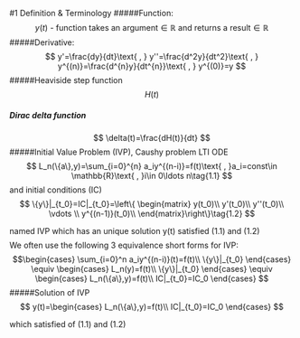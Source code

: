 #1 Definition & Terminology
#####Function:
$$
y(t)\text{ - function takes an argument}\in\mathbb{R}\text{ and returns a result}\in\mathbb{R}
$$
#####Derivative:
$$
y'=\frac{dy}{dt}\text{ , }
y''=\frac{d^2y}{dt^2}\text{ , }
y^{(n)}=\frac{d^{n}y}{dt^{n}}\text{ , }
y^{(0)}=y
$$
#####Heaviside step function
$$
H(t)
$$
##### Dirac delta function
$$
\delta(t)=\frac{dH(t)}{dt}
$$
#####Initial Value Problem (IVP), Caushy problem
LTI ODE
$$
L_n(\{a\},y)=\sum_{i=0}^{n} a_iy^{(n-i)}=f(t)\text{ , }a_i=const\in \mathbb{R}\text{ , }i\in 0\ldots n\tag{1.1}
$$
and initial conditions (IC)
$$
    \{y\}|_{t_0}=IC|_{t_0}=\left\{
    \begin{matrix}
    y(t_0)\\
    y'(t_0)\\
    y''(t_0)\\
    \vdots \\ 
    y^{(n-1)}(t_0)\\ 
    \end{matrix}\right\}\tag{1.2}
$$

named IVP which has an unique solution y(t) satisfied (1.1) and (1.2)
$$
$$
We often use the following 3 equivalence short forms for IVP:
$$\begin{cases}
\sum_{i=0}^n a_iy^{(n-i)}(t)=f(t)\\
\{y\}|_{t_0}
\end{cases}
\equiv
\begin{cases}
L_n(y)=f(t)\\
\{y\}|_{t_0}
\end{cases}
\equiv
\begin{cases}
L_n(\{a\},y)=f(t)\\
IC|_{t_0}=IC_0
\end{cases}
$$
#####Solution of IVP
$$
y(t)=\begin{cases}
L_n(\{a\},y)=f(t)\\
IC|_{t_0}=IC_0
\end{cases}
$$

which satisfied of (1.1) and (1.2)